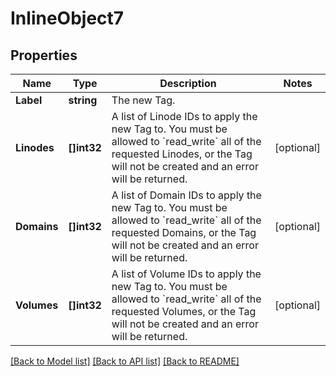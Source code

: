# InlineObject7

## Properties
Name | Type | Description | Notes
------------ | ------------- | ------------- | -------------
**Label** | **string** | The new Tag.  | 
**Linodes** | **[]int32** | A list of Linode IDs to apply the new Tag to.  You must be allowed to &#x60;read_write&#x60; all of the requested Linodes, or the Tag will not be created and an error will be returned.  | [optional] 
**Domains** | **[]int32** | A list of Domain IDs to apply the new Tag to.  You must be allowed to &#x60;read_write&#x60; all of the requested Domains, or the Tag will not be created and an error will be returned.  | [optional] 
**Volumes** | **[]int32** | A list of Volume IDs to apply the new Tag to.  You must be allowed to &#x60;read_write&#x60; all of the requested Volumes, or the Tag will not be created and an error will be returned.  | [optional] 

[[Back to Model list]](../README.md#documentation-for-models) [[Back to API list]](../README.md#documentation-for-api-endpoints) [[Back to README]](../README.md)


